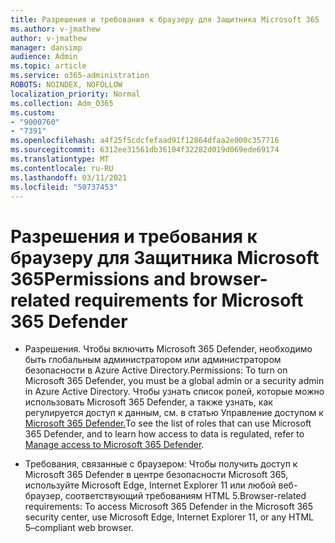 ```yaml
---
title: Разрешения и требования к браузеру для Защитника Microsoft 365
ms.author: v-jmathew
author: v-jmathew
manager: dansimp
audience: Admin
ms.topic: article
ms.service: o365-administration
ROBOTS: NOINDEX, NOFOLLOW
localization_priority: Normal
ms.collection: Adm_O365
ms.custom:
- "9000760"
- "7391"
ms.openlocfilehash: a4f25f5cdcfefaad91f12864dfaa2e000c357716
ms.sourcegitcommit: 6312ee31561db36104f32282d019d069ede69174
ms.translationtype: MT
ms.contentlocale: ru-RU
ms.lasthandoff: 03/11/2021
ms.locfileid: "50737453"
---
```

# <a name="permissions-and-browser-related-requirements-for-microsoft-365-defender"></a><span data-ttu-id="f704c-102">Разрешения и требования к браузеру для Защитника Microsoft 365</span><span class="sxs-lookup"><span data-stu-id="f704c-102">Permissions and browser-related requirements for Microsoft 365 Defender</span></span>

- <span data-ttu-id="f704c-103">Разрешения. Чтобы включить Microsoft 365 Defender, необходимо быть глобальным администратором или администратором безопасности в Azure Active Directory.</span><span class="sxs-lookup"><span data-stu-id="f704c-103">Permissions: To turn on Microsoft 365 Defender, you must be a global admin or a security admin in Azure Active Directory.</span></span> <span data-ttu-id="f704c-104">Чтобы узнать список ролей, которые можно использовать Microsoft 365 Defender, а также узнать, как регулируется доступ к данным, см. в статью Управление доступом к [Microsoft 365 Defender.](https://go.microsoft.com/fwlink/?linkid=2143626)</span><span class="sxs-lookup"><span data-stu-id="f704c-104">To see the list of roles that can use Microsoft 365 Defender, and to learn how access to data is regulated, refer to [Manage access to Microsoft 365 Defender](https://go.microsoft.com/fwlink/?linkid=2143626).</span></span>

- <span data-ttu-id="f704c-105">Требования, связанные с браузером: Чтобы получить доступ к Microsoft 365 Defender в центре безопасности Microsoft 365, используйте Microsoft Edge, Internet Explorer 11 или любой веб-браузер, соответствующий требованиям HTML 5.</span><span class="sxs-lookup"><span data-stu-id="f704c-105">Browser-related requirements: To access Microsoft 365 Defender in the Microsoft 365 security center, use Microsoft Edge, Internet Explorer 11, or any HTML 5–compliant web browser.</span></span>
